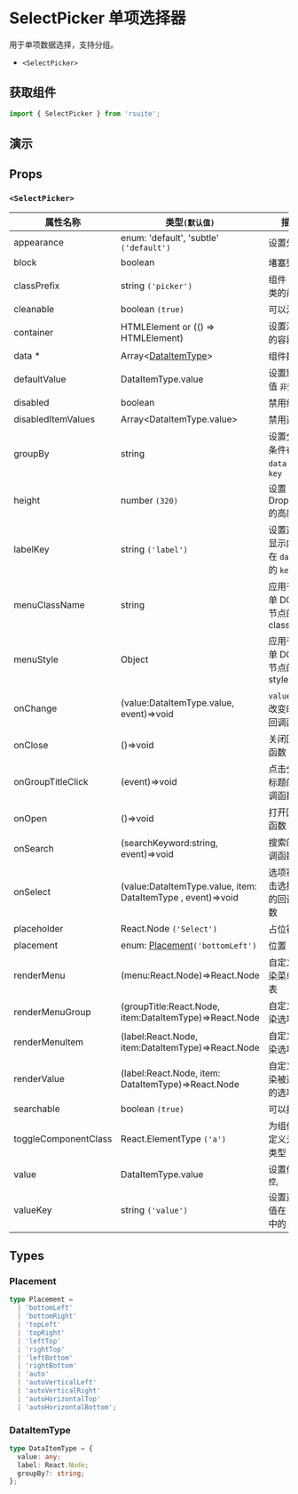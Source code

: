 # SelectPicker 单项选择器

用于单项数据选择，支持分组。

* `<SelectPicker>`

## 获取组件

```js
import { SelectPicker } from 'rsuite';
```

## 演示

<!--{demo}-->

## Props

### `<SelectPicker>`

| 属性名称             | 类型`(默认值)`                                               | 描述                                 |
| -------------------- | ------------------------------------------------------------ | ------------------------------------ |
| appearance           | enum: 'default', 'subtle' `('default')`                      | 设置外观                             |
| block                | boolean                                                      | 堵塞整行                             |
| classPrefix          | string `('picker')`                                          | 组件 CSS 类的前缀                    |
| cleanable            | boolean `(true)`                                             | 可以清除                             |
| container            | HTMLElement or (() => HTMLElement)                           | 设置渲染的容器                       |
| data \*              | Array&lt;[DataItemType](#DataItemType)&gt;                   | 组件数据                             |
| defaultValue         | DataItemType.value                                           | 设置默认值 `非受控`                  |
| disabled             | boolean                                                      | 禁用组件                             |
| disabledItemValues   | Array&lt;DataItemType.value&gt;                              | 禁用选项                             |
| groupBy              | string                                                       | 设置分组条件在 `data` 中的 `key`     |
| height               | number `(320)`                                               | 设置 Dropdown 的高度                 |
| labelKey             | string `('label')`                                           | 设置选项显示内容在 `data` 中的 `key` |
| menuClassName        | string                                                       | 应用于菜单 DOM 节点的 css class      |
| menuStyle            | Object                                                       | 应用于菜单 DOM 节点的 style          |
| onChange             | (value:DataItemType.value, event)=>void                      | `value` 发生改变时的回调函数         |
| onClose              | ()=>void                                                     | 关闭回调函数                         |
| onGroupTitleClick    | (event)=>void                                                | 点击分组标题的回调函数               |
| onOpen               | ()=>void                                                     | 打开回调函数                         |
| onSearch             | (searchKeyword:string, event)=>void                          | 搜索的回调函数                       |
| onSelect             | (value:DataItemType.value, item: DataItemType , event)=>void | 选项被点击选择后的回调函数           |
| placeholder          | React.Node `('Select')`                                      | 占位符                               |
| placement            | enum: [Placement](#Placement)`('bottomLeft')`                | 位置                                 |
| renderMenu           | (menu:React.Node)=>React.Node                                | 自定义渲染菜单列表                   |
| renderMenuGroup      | (groupTitle:React.Node, item:DataItemType)=>React.Node       | 自定义渲染选项组                     |
| renderMenuItem       | (label:React.Node, item:DataItemType)=>React.Node            | 自定义渲染选项                       |
| renderValue          | (label:React.Node, item: DataItemType)=>React.Node           | 自定义渲染被选中的选项               |
| searchable           | boolean `(true)`                                             | 可以搜索                             |
| toggleComponentClass | React.ElementType `('a')`                                    | 为组件自定义元素类型                 |
| value                | DataItemType.value                                           | 设置值 `受控`,                       |
| valueKey             | string `('value')`                                           | 设置选项值在 `data` 中的 `key`       |

## Types

### Placement

```ts
type Placement =
  | 'bottomLeft'
  | 'bottomRight'
  | 'topLeft'
  | 'topRight'
  | 'leftTop'
  | 'rightTop'
  | 'leftBottom'
  | 'rightBottom'
  | 'auto'
  | 'autoVerticalLeft'
  | 'autoVerticalRight'
  | 'autoHorizontalTop'
  | 'autoHorizontalBottom';
```

### DataItemType

```ts
type DataItemType = {
  value: any;
  label: React.Node;
  groupBy?: string;
};
```
